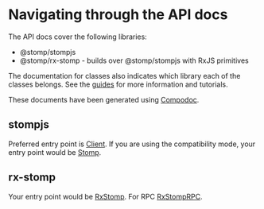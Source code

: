 # Navigating through the API docs

The API docs cover the following libraries:

- @stomp/stompjs
- @stomp/rx-stomp - builds over @stomp/stompjs with RxJS primitives

The documentation for classes also indicates which library each of the classes
 belongs. See the [guides](/) for more information and tutorials.

These documents have been generated using [Compodoc](https://compodoc.app/).

## stompjs

Preferred entry point is [Client](./classes/Client.html).
If you are using the compatibility mode, your entry point would be
[Stomp](./classes/Stomp.html).

## rx-stomp

Your entry point would be [RxStomp](./classes/RxStomp.html).
For RPC [RxStompRPC](./classes/RxStompRPC.html).
